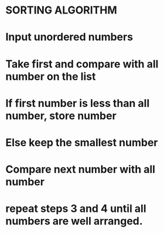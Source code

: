 # SORTING ALGORITHM
# Input unordered numbers
# Take first and compare with all number on the list 
# If first number is less than all number, store number 
# Else keep the smallest number 
# Compare next number with all number
# repeat steps 3 and 4 until all numbers are well arranged.
